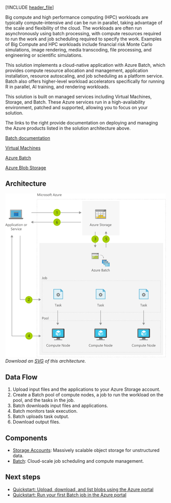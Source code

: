 


[!INCLUDE [header_file](../../../includes/sol-idea-header.md)]

Big compute and high performance computing (HPC) workloads are typically compute-intensive and can be run in parallel, taking advantage of the scale and flexibility of the cloud. The workloads are often run asynchronously using batch processing, with compute resources required to run the work and job scheduling required to specify the work. Examples of Big Compute and HPC workloads include financial risk Monte Carlo simulations, image rendering, media transcoding, file processing, and engineering or scientific simulations.

This solution implements a cloud-native application with Azure Batch, which provides compute resource allocation and management, application installation, resource autoscaling, and job scheduling as a platform service. Batch also offers higher-level workload accelerators specifically for running R in parallel, AI training, and rendering workloads.

This solution is built on managed services including Virtual Machines, Storage, and Batch. These Azure services run in a high-availability environment, patched and supported, allowing you to focus on your solution.

The links to the right provide documentation on deploying and managing the Azure products listed in the solution architecture above.

[Batch documentation](/azure/batch)

[Virtual Machines](https://azure.microsoft.com/services/virtual-machines)

[Azure Batch](https://azure.microsoft.com/services/batch)

[Azure Blob Storage](https://azure.microsoft.com/services/storage)

## Architecture

![Architecture Diagram](../media/big-compute-with-azure-batch.png)
*Download an [SVG](../media/big-compute-with-azure-batch.svg) of this architecture.*

## Data Flow

1. Upload input files and the applications to your Azure Storage account.
1. Create a Batch pool of compute nodes, a job to run the workload on the pool, and the tasks in the job.
1. Batch downloads input files and applications.
1. Batch monitors task execution.
1. Batch uploads task output.
1. Download output files.

## Components

* [Storage Accounts](https://azure.microsoft.com/services/storage): Massively scalable object storage for unstructured data.
* [Batch](https://azure.microsoft.com/services/batch): Cloud-scale job scheduling and compute management.

## Next steps

* [Quickstart: Upload, download, and list blobs using the Azure portal](/azure/storage/blobs/storage-quickstart-blobs-portal)
* [Quickstart: Run your first Batch job in the Azure portal](/azure/batch/quick-create-portal)